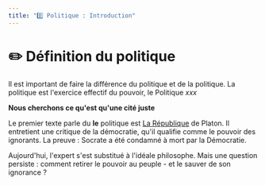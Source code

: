 ```yaml
---
title: "0️⃣ Politique : Introduction"
---
```


# ✏️ Définition du politique
Il est important de faire la différence du politique et de la politique.
La politique est l'exercice effectif du pouvoir, le Politique *xxx*

**Nous cherchons ce qu'est qu'une cité juste**

Le premier texte parle du **le** politique est [La République]() de Platon.
Il entretient une critique de la démocratie, qu'il qualifie comme le pouvoir des ignorants.
La preuve : Socrate a été condamné à mort par la Démocratie.

Aujourd'hui, l'expert s'est substitué à l'idéale philosophe. Mais une question persiste : comment retirer le pouvoir au peuple -
et le sauver de son ignorance ?

